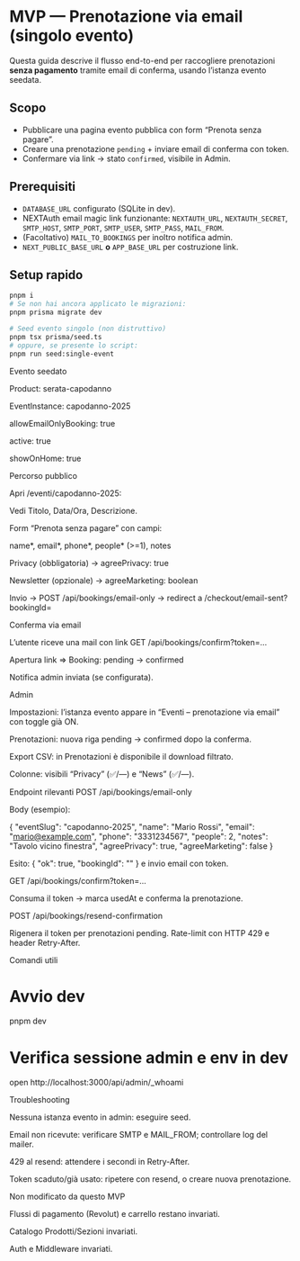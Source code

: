 # MVP — Prenotazione via email (singolo evento)

Questa guida descrive il flusso end-to-end per raccogliere prenotazioni **senza pagamento** tramite email di conferma, usando l’istanza evento seedata.

## Scopo
- Pubblicare una pagina evento pubblica con form “Prenota senza pagare”.
- Creare una prenotazione `pending` + inviare email di conferma con token.
- Confermare via link → stato `confirmed`, visibile in Admin.

## Prerequisiti
- `DATABASE_URL` configurato (SQLite in dev).
- NEXTAuth email magic link funzionante: `NEXTAUTH_URL`, `NEXTAUTH_SECRET`, `SMTP_HOST`, `SMTP_PORT`, `SMTP_USER`, `SMTP_PASS`, `MAIL_FROM`.
- (Facoltativo) `MAIL_TO_BOOKINGS` per inoltro notifica admin.
- `NEXT_PUBLIC_BASE_URL` **o** `APP_BASE_URL` per costruzione link.

## Setup rapido
```bash
pnpm i
# Se non hai ancora applicato le migrazioni:
pnpm prisma migrate dev

# Seed evento singolo (non distruttivo)
pnpm tsx prisma/seed.ts
# oppure, se presente lo script:
pnpm run seed:single-event
```

Evento seedato

Product: serata-capodanno

EventInstance: capodanno-2025

allowEmailOnlyBooking: true

active: true

showOnHome: true

Percorso pubblico

Apri /eventi/capodanno-2025:

Vedi Titolo, Data/Ora, Descrizione.

Form “Prenota senza pagare” con campi:

name*, email*, phone*, people* (>=1), notes

Privacy (obbligatoria) → agreePrivacy: true

Newsletter (opzionale) → agreeMarketing: boolean

Invio → POST /api/bookings/email-only → redirect a
/checkout/email-sent?bookingId=<id>

Conferma via email

L’utente riceve una mail con link GET /api/bookings/confirm?token=…

Apertura link ⇒ Booking: pending → confirmed

Notifica admin inviata (se configurata).

Admin

Impostazioni: l’istanza evento appare in “Eventi – prenotazione via email” con toggle già ON.

Prenotazioni: nuova riga pending → confirmed dopo la conferma.

Export CSV: in Prenotazioni è disponibile il download filtrato.

Colonne: visibili “Privacy” (✅/—) e “News” (✅/—).

Endpoint rilevanti
POST /api/bookings/email-only

Body (esempio):

{
  "eventSlug": "capodanno-2025",
  "name": "Mario Rossi",
  "email": "mario@example.com",
  "phone": "3331234567",
  "people": 2,
  "notes": "Tavolo vicino finestra",
  "agreePrivacy": true,
  "agreeMarketing": false
}


Esito: { "ok": true, "bookingId": "<id>" } e invio email con token.

GET /api/bookings/confirm?token=...

Consuma il token → marca usedAt e conferma la prenotazione.

POST /api/bookings/resend-confirmation

Rigenera il token per prenotazioni pending. Rate-limit con HTTP 429 e header Retry-After.

Comandi utili
# Avvio dev
pnpm dev

# Verifica sessione admin e env in dev
open http://localhost:3000/api/admin/_whoami

Troubleshooting

Nessuna istanza evento in admin: eseguire seed.

Email non ricevute: verificare SMTP e MAIL_FROM; controllare log del mailer.

429 al resend: attendere i secondi in Retry-After.

Token scaduto/già usato: ripetere con resend, o creare nuova prenotazione.

Non modificato da questo MVP

Flussi di pagamento (Revolut) e carrello restano invariati.

Catalogo Prodotti/Sezioni invariati.

Auth e Middleware invariati.
